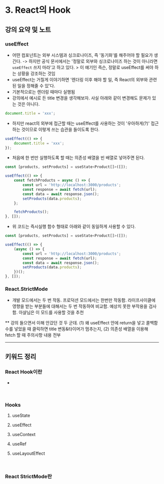 # 3. React의 Hook

## 강의 요약 및 노트

### useEffect

- 어떤 컴포넌트는 외부 시스템과 싱크로나이즈, 즉 '동기화'를 해주어야 할 필요가 생긴다. -> 하지만 공식 문서에서는 '정말로 외부와 싱크로나이즈 하는 것이 아니라면 `useEffect` 쓰지 마라'고 하고 있다. > 이 얘기인 즉슨, 정말로 useEffect를 써야 하는 상황을 강조하는 것임
- useEffect는 거칠게 이야기하면 '렌더링 이후 해야 할 일, 즉 React의 외부와 관련된 일을 정해줄 수 있'다.
- 기본적으로는 렌더링 때마다 실행됨
- 강의에서 예시로 든 title 변경을 생각해보자. 사실 아래와 같이 변경해도 문제가 있는 것은 아니다.

```javascript
document.title = 'xxx';
```

- 하지만 react의 외부에 접근할 때는 useEffect를 사용하는 것이 '우아하게(?)' 접근하는 것이므로 이렇게 쓰는 습관을 들이도록 한다.

```javascript
useEffect(() => {
    document.title = 'xxx';
});
```

- 처음에 한 번만 실행하도록 할 때는 의존성 배열을 빈 배열로 넣어주면 된다. 

```javascript
const [products, setProducts] = useState<Product[]>([]);

useEffect(() => {
	const fetchProducts = async () => {
		const url = 'http://localhost:3000/products';
		const response = await fetch(url);
		const data = await response.json();
		setProducts(data.products);
	};

	fetchProducts();
}, []);
```

- 위 코드는 즉시실행 함수 형태로 아래와 같이 동일하게 사용할 수 있다.

```javascript
const [products, setProducts] = useState<Product[]>([]);

useEffect(() => {
    (async () => {
        const url = 'http://localhost:3000/products';
        const response = await fetch(url);
        const data = await response.json();
        setProducts(data.products);
    })();
}, []);
```

### React.StrictMode

- 개발 모드에서는 두 번 작동. 프로덕션 모드에서는 한번만 작동함. 라이프사이클에 영향을 받는 부분들에 대해서는 두 번 작동하여 비교함. 예상치 못한 부작용을 검사함. 아샬님은 이 모드를 사용할 것을 추천


** 강의 들으면서 이해 안갔던 것 두 군데. (1) 왜 useEffect 안에 return을 넣고 콜백함수를 넣었을 때 클릭하면 title 변동&타이머가 멈추는지, (2) 의존성 배열을 이용해 fetch 할 때 주의사항 내용 전부

---

## 키워드 정리

### React Hook이란

- 

</br>

### Hooks

1. useState

2. useEffect

3. useContext

4. useRef

5. useLayoutEffect

</br>

### React StrictMode란
